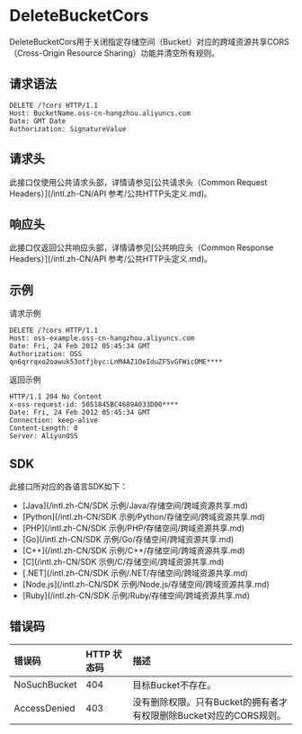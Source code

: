 # DeleteBucketCors

DeleteBucketCors用于关闭指定存储空间（Bucket）对应的跨域资源共享CORS（Cross-Origin Resource Sharing）功能并清空所有规则。

## 请求语法

```
DELETE /?cors HTTP/1.1
Host: BucketName.oss-cn-hangzhou.aliyuncs.com
Date: GMT Date
Authorization: SignatureValue
```

## 请求头

此接口仅使用公共请求头部，详情请参见[公共请求头（Common Request Headers）](/intl.zh-CN/API 参考/公共HTTP头定义.md)。

## 响应头

此接口仅返回公共响应头部，详情请参见[公共响应头（Common Response Headers）](/intl.zh-CN/API 参考/公共HTTP头定义.md)。

## 示例

请求示例

```
DELETE /?cors HTTP/1.1
Host: oss-example.oss-cn-hangzhou.aliyuncs.com  
Date: Fri, 24 Feb 2012 05:45:34 GMT  
Authorization: OSS qn6qrrqxo2oawuk53otfjbyc:LnM4AZ1OeIduZF5vGFWicOME****
```

返回示例

```
HTTP/1.1 204 No Content 
x-oss-request-id: 5051845BC4689A033D00****
Date: Fri, 24 Feb 2012 05:45:34 GMT
Connection: keep-alive
Content-Length: 0  
Server: AliyunOSS
```

## SDK

此接口所对应的各语言SDK如下：

-   [Java](/intl.zh-CN/SDK 示例/Java/存储空间/跨域资源共享.md)
-   [Python](/intl.zh-CN/SDK 示例/Python/存储空间/跨域资源共享.md)
-   [PHP](/intl.zh-CN/SDK 示例/PHP/存储空间/跨域资源共享.md)
-   [Go](/intl.zh-CN/SDK 示例/Go/存储空间/跨域资源共享.md)
-   [C++](/intl.zh-CN/SDK 示例/C++/存储空间/跨域资源共享.md)
-   [C](/intl.zh-CN/SDK 示例/C/存储空间/跨域资源共享.md)
-   [.NET](/intl.zh-CN/SDK 示例/.NET/存储空间/跨域资源共享.md)
-   [Node.js](/intl.zh-CN/SDK 示例/Node.js/存储空间/跨域资源共享.md)
-   [Ruby](/intl.zh-CN/SDK 示例/Ruby/存储空间/跨域资源共享.md)

## 错误码

|错误码|HTTP 状态码|描述|
|:--|:-------|:-|
|NoSuchBucket|404|目标Bucket不存在。|
|AccessDenied|403|没有删除权限。只有Bucket的拥有者才有权限删除Bucket对应的CORS规则。|

